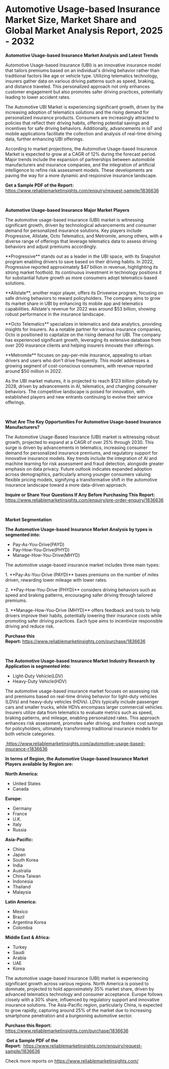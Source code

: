 <p><h1>Automotive Usage-based Insurance Market Size, Market Share and Global Market Analysis Report, 2025 - 2032</h1></p><p><strong>Automotive Usage-based Insurance Market Analysis and Latest Trends</strong></p>
<p><p>Automotive Usage-based Insurance (UBI) is an innovative insurance model that tailors premiums based on an individual's driving behavior rather than traditional factors like age or vehicle type. Utilizing telematics technology, insurers gather data on various driving patterns such as speed, braking, and distance traveled. This personalized approach not only enhances customer engagement but also promotes safer driving practices, potentially leading to lower accident rates.</p><p>The Automotive UBI Market is experiencing significant growth, driven by the increasing adoption of telematics solutions and the rising demand for personalized insurance products. Consumers are increasingly attracted to policies that reflect their driving habits, offering potential savings and incentives for safe driving behaviors. Additionally, advancements in IoT and mobile applications facilitate the collection and analysis of real-time driving data, further enhancing UBI offerings.</p><p>According to market projections, the Automotive Usage-based Insurance Market is expected to grow at a CAGR of 12% during the forecast period. Major trends include the expansion of partnerships between automobile manufacturers and insurance companies, and the integration of artificial intelligence to refine risk assessment models. These developments are paving the way for a more dynamic and responsive insurance landscape.</p></p>
<p><strong>Get a Sample PDF of the Report:&nbsp;</strong> <a href="https://www.reliablemarketinsights.com/enquiry/request-sample/1836636?utm_campaign=3523&utm_medium=2&utm_source=Github&utm_content=ia&utm_term=26032025&utm_id=automotive-usage-based-insurance">https://www.reliablemarketinsights.com/enquiry/request-sample/1836636</a></p>
<p>&nbsp;</p>
<p><strong>Automotive Usage-based Insurance Major Market Players</strong></p>
<p><p>The automotive usage-based insurance (UBI) market is witnessing significant growth, driven by technological advancements and consumer demand for personalized insurance solutions. Key players include Progressive, Allstate, Octo Telematics, and Metromile, among others, with a diverse range of offerings that leverage telematics data to assess driving behaviors and adjust premiums accordingly.</p><p>**Progressive** stands out as a leader in the UBI space, with its Snapshot program enabling drivers to save based on their driving habits. In 2022, Progressive reported approximately $47 billion in revenue, highlighting its strong market foothold. Its continuous investment in technology positions it for substantial future growth as more consumers adopt telematics-based solutions.</p><p>**Allstate**, another major player, offers its Drivewise program, focusing on safe driving behaviors to reward policyholders. The company aims to grow its market share in UBI by enhancing its mobile app and telematics capabilities. Allstate's revenue for 2022 was around $53 billion, showing robust performance in the insurance landscape.</p><p>**Octo Telematics** specializes in telematics and data analytics, providing insights for insurers. As a notable partner for various insurance companies, Octo is positioned to capitalize on the rising demand for UBI. The company has experienced significant growth, leveraging its extensive database from over 200 insurance clients and helping insurers innovate their offerings.</p><p>**Metromile** focuses on pay-per-mile insurance, appealing to urban drivers and users who don’t drive frequently. This model addresses a growing segment of cost-conscious consumers, with revenue reported around $50 million in 2022.</p><p>As the UBI market matures, it is projected to reach $123 billion globally by 2028, driven by advancements in AI, telematics, and changing consumer behaviors. The competitive landscape is poised for innovation, with established players and new entrants continuing to evolve their service offerings.</p></p>
<p>&nbsp;</p>
<p><strong>What Are The Key Opportunities For Automotive Usage-based Insurance Manufacturers?</strong></p>
<p><p>The Automotive Usage-Based Insurance (UBI) market is witnessing robust growth, projected to expand at a CAGR of over 25% through 2030. This surge is driven by advancements in telematics, increasing consumer demand for personalized insurance premiums, and regulatory support for innovative insurance models. Key trends include the integration of AI and machine learning for risk assessment and fraud detection, alongside greater emphasis on data privacy. Future outlook indicates expanded adoption across demographics, particularly among younger consumers valuing flexible pricing models, signifying a transformative shift in the automotive insurance landscape toward a more data-driven approach.</p></p>
<p><strong>Inquire or Share Your Questions If Any Before Purchasing This Report:</strong> <a href="https://www.reliablemarketinsights.com/enquiry/pre-order-enquiry/1836636?utm_campaign=3523&utm_medium=2&utm_source=Github&utm_content=ia&utm_term=26032025&utm_id=automotive-usage-based-insurance">https://www.reliablemarketinsights.com/enquiry/pre-order-enquiry/1836636</a></p>
<p>&nbsp;</p>
<p><strong>Market Segmentation</strong></p>
<p><strong>The Automotive Usage-based Insurance Market Analysis by types is segmented into:</strong></p>
<p><ul><li>Pay-As-You-Drive(PAYD)</li><li>Pay-How-You-Drive(PHYD)</li><li>Manage-How-You-Drive(MHYD)</li></ul></p>
<p><p>The automotive usage-based insurance market includes three main types: </p><p>1. **Pay-As-You-Drive (PAYD)** bases premiums on the number of miles driven, rewarding lower mileage with lower rates. </p><p>2. **Pay-How-You-Drive (PHYD)** considers driving behaviors such as speed and braking patterns, encouraging safer driving through tailored premiums.</p><p>3. **Manage-How-You-Drive (MHYD)** offers feedback and tools to help drivers improve their habits, potentially lowering their insurance costs while promoting safer driving practices. Each type aims to incentivize responsible driving and reduce risk.</p></p>
<p><strong>Purchase this Report:&nbsp;</strong><a href="https://www.reliablemarketinsights.com/purchase/1836636?utm_campaign=3523&utm_medium=2&utm_source=Github&utm_content=ia&utm_term=26032025&utm_id=automotive-usage-based-insurance">https://www.reliablemarketinsights.com/purchase/1836636</a></p>
<p>&nbsp;</p>
<p><strong>The Automotive Usage-based Insurance Market Industry Research by Application is segmented into:</strong></p>
<p><ul><li>Light-Duty Vehicle(LDV)</li><li>Heavy-Duty Vehicle(HDV)</li></ul></p>
<p><p>The automotive usage-based insurance market focuses on assessing risk and premiums based on real-time driving behavior for light-duty vehicles (LDVs) and heavy-duty vehicles (HDVs). LDVs typically include passenger cars and smaller trucks, while HDVs encompass larger commercial vehicles. Insurers utilize data from telematics to evaluate metrics such as speed, braking patterns, and mileage, enabling personalized rates. This approach enhances risk assessment, promotes safer driving, and fosters cost savings for policyholders, ultimately transforming traditional insurance models for both vehicle categories.</p></p>
<p><a href="https://www.reliablemarketinsights.com/automotive-usage-based-insurance-r1836636?utm_campaign=3523&utm_medium=2&utm_source=Github&utm_content=ia&utm_term=26032025&utm_id=automotive-usage-based-insurance">&nbsp;https://www.reliablemarketinsights.com/automotive-usage-based-insurance-r1836636</a></p>
<p><strong>In terms of Region, the Automotive Usage-based Insurance Market Players available by Region are:</strong></p>
<p>
    <p> <strong> North America: </strong>
        <ul>
            <li>United States</li>
            <li>Canada</li>
        </ul>
        </p> 
    <p> <strong> Europe: </strong>
        <ul>
            <li>Germany</li>
            <li>France</li>
            <li>U.K.</li>
            <li>Italy</li>
            <li>Russia</li>
        </ul>
        </p> 
    <p> <strong> Asia-Pacific: </strong>
        <ul>
            <li>China</li>
            <li>Japan</li>
            <li>South Korea</li>
            <li>India</li>
            <li>Australia</li>
            <li>China Taiwan</li>
            <li>Indonesia</li>
            <li>Thailand</li>
            <li>Malaysia</li>
        </ul>
        </p> 
    <p> <strong> Latin America: </strong>
        <ul>
            <li>Mexico</li>
            <li>Brazil</li>
            <li>Argentina Korea</li>
            <li>Colombia</li>
        </ul>
        </p> 
    <p> <strong> Middle East & Africa: </strong>
        <ul>
            <li>Turkey</li>
            <li>Saudi</li>
            <li>Arabia</li>
            <li>UAE</li>
            <li>Korea</li>
        </ul>
    </p>
    </p>
<p><p>The automotive usage-based insurance (UBI) market is experiencing significant growth across various regions. North America is poised to dominate, projected to hold approximately 35% market share, driven by advanced telematics technology and consumer acceptance. Europe follows closely with a 30% share, influenced by regulatory support and innovative insurance solutions. The Asia-Pacific region, particularly China, is expected to grow rapidly, capturing around 25% of the market due to increasing smartphone penetration and a burgeoning automotive sector.</p></p>
<p><strong>Purchase this Report: </strong><a href="https://www.reliablemarketinsights.com/purchase/1836636?utm_campaign=3523&utm_medium=2&utm_source=Github&utm_content=ia&utm_term=26032025&utm_id=automotive-usage-based-insurance">https://www.reliablemarketinsights.com/purchase/1836636</a></p>
<p>&nbsp;<strong>Get a Sample PDF of the Report:&nbsp;&nbsp;</strong><a href="https://www.reliablemarketinsights.com/enquiry/request-sample/1836636?utm_campaign=3523&utm_medium=2&utm_source=Github&utm_content=ia&utm_term=26032025&utm_id=automotive-usage-based-insurance">https://www.reliablemarketinsights.com/enquiry/request-sample/1836636</a></p>
<p><strong></strong></p>
<p>Check more reports on <a href="https://www.reliablemarketinsights.com/?utm_campaign=3523&utm_medium=2&utm_source=Github&utm_content=ia&utm_term=26032025&utm_id=automotive-usage-based-insurance">https://www.reliablemarketinsights.com/</a></p>
